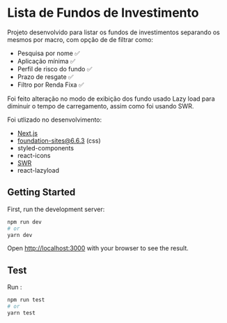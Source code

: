 # Lista de Fundos de Investimento

Projeto desenvolvido para listar os fundos de investimentos separando os mesmos por macro, com opção de de filtrar como:

- Pesquisa por nome :white_check_mark:
- Aplicação mínima :white_check_mark:
- Perfil de risco do fundo :white_check_mark:
- Prazo de resgate :white_check_mark:
- Filtro por Renda Fixa :white_check_mark:

Foi feito alteração no modo de exibição dos fundo usado Lazy load para diminuir o tempo de carregamento, assim como foi usando SWR.

Foi utlizado no desenvolvimento:

- [Next.js](https://nextjs.org/)
- foundation-sites@6.6.3 (css)
- styled-components
- react-icons
- [SWR](https://swr.vercel.app/)
- react-lazyload

## Getting Started

First, run the development server:

```bash
npm run dev
# or
yarn dev
```

Open [http://localhost:3000](http://localhost:3000) with your browser to see the result.

## Test

Run :

```bash
npm run test
# or
yarn test
```
